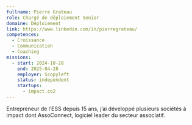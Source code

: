 ```yaml
---
fullname: Pierre Grateau
role: Chargé de déploiement Senior
domaine: Déploiement
link: https://www.linkedin.com/in/pierregrateau/
competences:
  - Croissance
  - Communication
  - Coaching
missions:
  - start: 2024-10-28
    end: 2025-04-28
    employer: Scopyleft
    status: independent
    startups:
      - impact.co2
---
```

Entrepreneur de l’ESS depuis 15 ans, j’ai développé plusieurs sociétés à impact dont AssoConnect, logiciel leader du secteur associatif.